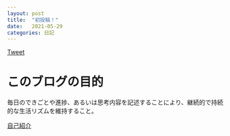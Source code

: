 ```yaml
---
layout: post
title:  "初投稿！"
date:   2021-05-29
categories: 日記
---
```


<a href="https://twitter.com/share?ref_src=twsrc%5Etfw" class="twitter-share-button" data-show-count="false">Tweet</a><script async src="https://platform.twitter.com/widgets.js" charset="utf-8"></script>

# このブログの目的

毎日のできごとや進捗、あるいは思考内容を記述することにより、継続的で持続的な生活リズムを維持すること。

[自己紹介](/about)
